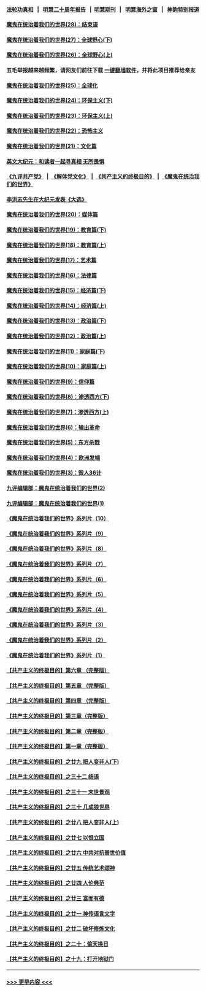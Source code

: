#### [法轮功真相](https://github.com/gfw-breaker/truth/blob/master/README.md?t=0) &nbsp;&nbsp;|&nbsp;&nbsp; [明慧二十周年报告](https://github.com/gfw-breaker/mh-reports/blob/master/README.md?t=0) &nbsp;&nbsp;|&nbsp;&nbsp;[明慧期刊](https://github.com/gfw-breaker/mh-qikan) &nbsp;&nbsp;|&nbsp;&nbsp; [明慧海外之窗](https://github.com/gfw-breaker/mh-news/blob/master/README.md?t=0) &nbsp;&nbsp;|&nbsp;&nbsp; [神韵特别报道](https://github.com/gfw-breaker/mh-news/blob/master/shenyun.md?t=0)
#### [魔鬼在统治着我们的世界(28)：结束语](../pages/nsc422/n10936246.md?t=06170701) 
#### [魔鬼在统治着我们的世界(27)：全球野心(下)](../pages/nsc422/n10928319.md?t=06170701) 
#### [魔鬼在统治着我们的世界(26)：全球野心(上)](../pages/nsc422/n10900318.md?t=06170701) 
#### 五毛举报越来越频繁，请网友们前往下载 [一键翻墙软件](https://github.com/gfw-breaker/ssr-accounts)，并将此项目推荐给亲友
#### [魔鬼在统治着我们的世界(25)：全球化](../pages/nsc422/n10788205.md?t=06170701) 
#### [魔鬼在统治着我们的世界(24)：环保主义(下)](../pages/nsc422/n10695307.md?t=06170701) 
#### [魔鬼在统治着我们的世界(23)：环保主义(上)](../pages/nsc422/n10688613.md?t=06170701) 
#### [魔鬼在统治着我们的世界(22)：恐怖主义](../pages/nsc422/n10614727.md?t=06170701) 
#### [魔鬼在统治着我们的世界(21)：文化篇](../pages/nsc422/n10597706.md?t=06170701) 
#### [英文大纪元：和读者一起寻真相 无所畏惧](../pages/nsc422/n12542027.md?t=06170701) 
#### [《九评共产党》](https://github.com/begood0513/9ping.md/blob/master/README.md) &nbsp;|&nbsp; [《解体党文化》](../../../../jtdwh.md/blob/master/README.md)  &nbsp;|&nbsp; [《共产主义的终极目的》](../../../../gczydzjmd.md/blob/master/README.md) &nbsp;|&nbsp; [《魔鬼在统治我们的世界》](../../../../mgztzwmdsj.md/blob/master/README.md) 
#### [李洪志先生在大纪元发表《大选》](../pages/nsc422/n12534746.md?t=06170701) 
#### [魔鬼在统治着我们的世界(20)：媒体篇](../pages/nsc422/n10586579.md?t=06170701) 
#### [魔鬼在统治着我们的世界(19)：教育篇(下)](../pages/nsc422/n10564808.md?t=06170701) 
#### [魔鬼在统治着我们的世界(18)：教育篇(上)](../pages/nsc422/n10526970.md?t=06170701) 
#### [魔鬼在统治着我们的世界(17)：艺术篇](../pages/nsc422/n10499093.md?t=06170701) 
#### [魔鬼在统治着我们的世界(16)：法律篇](../pages/nsc422/n10485969.md?t=06170701) 
#### [魔鬼在统治着我们的世界(15)：经济篇(下)](../pages/nsc422/n10469975.md?t=06170701) 
#### [魔鬼在统治着我们的世界(14)：经济篇(上)](../pages/nsc422/n10457370.md?t=06170701) 
#### [魔鬼在统治着我们的世界(13)：政治篇(下)](../pages/nsc422/n10448270.md?t=06170701) 
#### [魔鬼在统治着我们的世界(12)：政治篇(上)](../pages/nsc422/n10444576.md?t=06170701) 
#### [魔鬼在统治着我们的世界(11)：家庭篇(下)](../pages/nsc422/n10440961.md?t=06170701) 
#### [魔鬼在统治着我们的世界(10)：家庭篇(上)](../pages/nsc422/n10435448.md?t=06170701) 
#### [魔鬼在统治着我们的世界(9)：信仰篇](../pages/nsc422/n10432159.md?t=06170701) 
#### [魔鬼在统治着我们的世界(8)：渗透西方(下)](../pages/nsc422/n10429603.md?t=06170701) 
#### [魔鬼在统治着我们的世界(7)：渗透西方(上)](../pages/nsc422/n10426013.md?t=06170701) 
#### [魔鬼在统治着我们的世界(6)：输出革命](../pages/nsc422/n10421536.md?t=06170701) 
#### [魔鬼在统治着我们的世界(5)：东方杀戮](../pages/nsc422/n10417707.md?t=06170701) 
#### [魔鬼在统治着我们的世界(4)：欧洲发端](../pages/nsc422/n10414890.md?t=06170701) 
#### [魔鬼在统治着我们的世界(3)：毁人36计](../pages/nsc422/n10411583.md?t=06170701) 
#### [九评编辑部：魔鬼在统治着我们的世界(2)](../pages/nsc422/n10410036.md?t=06170701) 
#### [九评编辑部：魔鬼在统治着我们的世界(1)](../pages/nsc422/n10406825.md?t=06170701) 
#### [《魔鬼在统治着我们的世界》系列片（10）](../pages/nsc422/n12292670.md?t=06170701) 
#### [《魔鬼在统治着我们的世界》系列片（9）](../pages/nsc422/n12290859.md?t=06170701) 
#### [《魔鬼在统治着我们的世界》系列片（8）](../pages/nsc422/n12287445.md?t=06170701) 
#### [《魔鬼在统治着我们的世界》系列片（7）](../pages/nsc422/n12283425.md?t=06170701) 
#### [《魔鬼在统治着我们的世界》系列片（6）](../pages/nsc422/n12282314.md?t=06170701) 
#### [《魔鬼在统治着我们的世界》系列片（5）](../pages/nsc422/n12281419.md?t=06170701) 
#### [《魔鬼在统治着我们的世界》系列片（4）](../pages/nsc422/n12274024.md?t=06170701) 
#### [《魔鬼在统治着我们的世界》系列片（3）](../pages/nsc422/n12271322.md?t=06170701) 
#### [《魔鬼在统治着我们的世界》系列片（2）](../pages/nsc422/n12269049.md?t=06170701) 
#### [《魔鬼在统治着我们的世界》系列片（1）](../pages/nsc422/n12267575.md?t=06170701) 
#### [【共产主义的终极目的】第六章 （完整版）](../pages/nsc422/n11428913.md?t=06170701) 
#### [【共产主义的终极目的】第五章 （完整版）](../pages/nsc422/n11428912.md?t=06170701) 
#### [【共产主义的终极目的】第四章 （完整版）](../pages/nsc422/n11428907.md?t=06170701) 
#### [【共产主义的终极目的】第三章（完整版）](../pages/nsc422/n11428848.md?t=06170701) 
#### [【共产主义的终极目的】第二章（完整版）](../pages/nsc422/n11428831.md?t=06170701) 
#### [【共产主义的终极目的】第一章（完整版）](../pages/nsc422/n11417651.md?t=06170701) 
#### [【共产主义的终极目的】之廿九 把人变非人(下)](../pages/nsc422/n11344140.md?t=06170701) 
#### [【共产主义的终极目的】之三十二 结语](../pages/nsc422/n11360535.md?t=06170701) 
#### [【共产主义的终极目的】之三十一 末世景观](../pages/nsc422/n11351129.md?t=06170701) 
#### [【共产主义的终极目的】之三十 几成狼世界](../pages/nsc422/n11348280.md?t=06170701) 
#### [【共产主义的终极目的】之廿八 把人变非人(上)](../pages/nsc422/n11340492.md?t=06170701) 
#### [【共产主义的终极目的】之廿七 以恨立国](../pages/nsc422/n11336944.md?t=06170701) 
#### [【共产主义的终极目的】之廿六 中共对抗普世价值](../pages/nsc422/n11324785.md?t=06170701) 
#### [【共产主义的终极目的】之廿五 传统艺术颂神](../pages/nsc422/n11296396.md?t=06170701) 
#### [【共产主义的终极目的】之廿四 人伦典范](../pages/nsc422/n11296397.md?t=06170701) 
#### [【共产主义的终极目的】之廿三 富而有德](../pages/nsc422/n11283598.md?t=06170701) 
#### [【共产主义的终极目的】之廿一 神传语言文字](../pages/nsc422/n11263265.md?t=06170701) 
#### [【共产主义的终极目的】之廿二 破坏修炼文化](../pages/nsc422/n11245728.md?t=06170701) 
#### [【共产主义的终极目的】之二十：偷天换日](../pages/nsc422/n11238846.md?t=06170701) 
#### [【共产主义的终极目的】之十九：打开地狱门](../pages/nsc422/n11206376.md?t=06170701) 

----
#### [ >>> 更早内容 <<< ](../indexes/nsc422-earlier.md)
